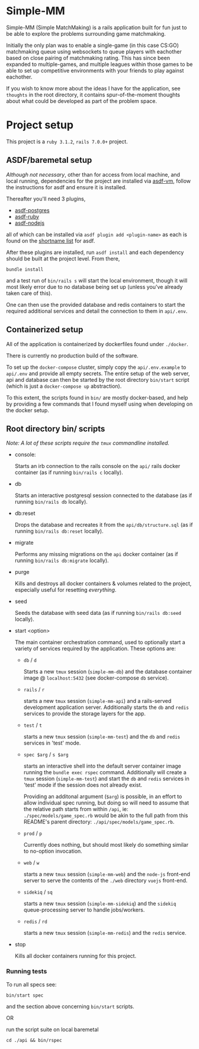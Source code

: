 # Simple-MM

Simple-MM (Simple MatchMaking) is a rails application built for fun just to be able to explore the problems surrounding game matchmaking.

Initially the only plan was to enable a single-game (in this case CS:GO) matchmaking queue using websockets 
to queue players with eachother based on close pairing of matchmaking rating.
This has since been expanded to multiple-games, and multiple leagues within those games to be able to set 
up competitive environments with your friends to play against eachother.

If you wish to know more about the ideas I have for the application, see `thoughts` in the root directory, 
it contains spur-of-the-moment thoughts about what could be developed as part
of the problem space.

# Project setup

This project is a `ruby 3.1.2`, `rails 7.0.0+` project.

## ASDF/baremetal setup

*Although not necessary*, other than for access from local machine, and local running,
dependencies for the project are installed via [asdf-vm](https://asdf-vm.com/), follow the instructions for asdf and ensure it is installed.

Thereafter you'll need 3 plugins,

* [asdf-postgres](https://github.com/smashedtoatoms/asdf-postgres)
* [asdf-ruby](https://github.com/asdf-vm/asdf-ruby)
* [asdf-nodejs](https://github.com/asdf-vm/asdf-nodejs)

all of which can be installed via `asdf plugin add <plugin-name>` as each is found on the [shortname list](https://github.com/asdf-vm/asdf-plugins) for asdf.

After these plugins are installed, run `asdf install` and each dependency should be built at the project level.
From there,

`bundle install`

and a test run of `bin/rails s` will start the local environment, though it will most likely error due to no database being set up (unless you've already taken care of this).

One can then use the provided database and redis containers to start the required additional services and detail the connection to them in `api/.env`.

## Containerized setup

All of the application is containerized by dockerfiles found under `./docker`. 

There is currently no production build of the software.

To set up the `docker-compose` cluster, simply copy the `api/.env.example` to `api/.env` and provide all empty secrets.
The entire setup of the web server, api and database can then be started by the root directory `bin/start` script (which is just a `docker-compose up` abstraction).

To this extent, the scripts found in `bin/` are mostly docker-based, and help by providing a few commands that I found myself using when developing on the
docker setup.

## Root directory bin/ scripts

*Note: A lot of these scripts require the `tmux` commandline installed.*

- console:

    Starts an irb connection to the rails console on the `api/` rails docker container (as if running `bin/rails c` locally).

- db

    Starts an interactive postgresql session connected to the database (as if running `bin/rails db` locally).

- db:reset

    Drops the database and recreates it from the `api/db/structure.sql` (as if running `bin/rails db:reset` locally).

- migrate

    Performs any missing migrations on the `api` docker container (as if running `bin/rails db:migrate` locally).

- purge 

    Kills and destroys all docker containers & volumes related to the project, especially useful for resetting _everything_.

- seed

    Seeds the database with seed data (as if running `bin/rails db:seed` locally).

- start \<option\>

    The main container orchestration command, used to optionally start a variety of services required by the application.
    These options are:
    - `db` / `d`

        Starts a new `tmux` session (`simple-mm-db`) and the database container image @ `localhost:5432` (see docker-compose `db` service).
    - `rails` / `r`

        starts a new `tmux` session (`simple-mm-api`) and a rails-served development application server. Additionally starts the `db` and `redis` services to provide the storage layers for the app.
    - `test` / `t`

        starts a new `tmux` session (`simple-mm-test`) and the `db` and `redis` services in 'test' mode.
    - `spec $arg` / `s $arg`

        starts an interactive shell into the default server container image running the `bundle exec rspec` command. Additionally will create a `tmux` session (`simple-mm-test`) and start the `db` and `redis` services in 'test' mode if the session does not already exist.

        Providing an additonal argument (`$arg`) is possible, in an effort to allow individual spec running, but doing so will need to assume that the relative path starts from within `/api`, ie: `./spec/models/game_spec.rb` would be akin to the full path from this README's parent directory: `./api/spec/models/game_spec.rb`.
    - `prod` / `p`

        Currently does nothing, but should most likely do something similar to no-option invocation.
    - `web` / `w`

        starts a new `tmux` session (`simple-mm-web`) and the `node-js` front-end server to serve the contents of the `./web` directory `vuejs` front-end.
    - `sidekiq` / `sq`

        starts a new `tmux` session (`simple-mm-sidekiq`) and the `sidekiq` queue-processing server to handle jobs/workers.
    - `redis` / `rd`

        starts a new `tmux` session (`simple-mm-redis`) and the `redis` service.
- stop

    Kills all docker containers running for this project.

### Running tests

To run all specs see: 

`bin/start spec`

and the section above concerning `bin/start` scripts.

OR 

run the script suite on local baremetal

`cd ./api && bin/rspec`
